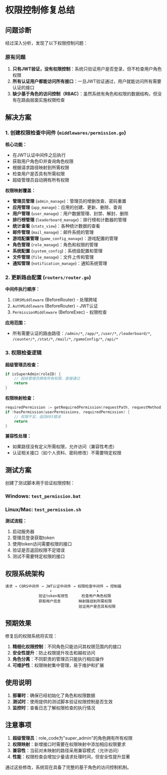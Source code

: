 # 权限控制修复总结

## 问题诊断

经过深入分析，发现了以下权限控制问题：

### 原有问题
1. **只有JWT验证，没有权限控制**：系统只验证用户是否登录，但不检查用户角色权限
2. **所有认证用户都能访问所有接口**：一旦JWT验证通过，用户就能访问所有需要认证的接口
3. **缺少基于角色的访问控制（RBAC）**：虽然系统有角色和权限的数据结构，但没有在路由层面实施权限检查

## 解决方案

### 1. 创建权限检查中间件 (`middlewares/permission.go`)

**核心功能：**
- 在JWT认证中间件之后执行
- 获取用户角色ID并查询角色权限
- 根据请求路径映射到所需权限
- 检查用户是否具有所需权限
- 超级管理员自动拥有所有权限

**权限映射覆盖：**
- **管理员管理** (`admin_manage`)：管理员的增删改查、密码重置
- **应用管理** (`app_manage`)：应用的创建、更新、删除、查询
- **用户管理** (`user_manage`)：用户数据管理、封禁、解封、删除
- **排行榜管理** (`leaderboard_manage`)：排行榜和计数器的管理
- **统计查看** (`stats_view`)：各种统计数据的查看
- **邮件管理** (`mail_manage`)：邮件系统的管理
- **游戏配置管理** (`game_config_manage`)：游戏配置的管理
- **角色管理** (`role_manage`)：角色和权限的管理
- **系统配置** (`system_config`)：系统级配置和管理
- **文件管理** (`file_manage`)：文件上传和管理
- **通知管理** (`notification_manage`)：通知系统管理

### 2. 更新路由配置 (`routers/router.go`)

**中间件执行顺序：**
1. `CORSMiddleware` (BeforeRouter) - 处理跨域
2. `AuthMiddleware` (BeforeRouter) - JWT认证
3. `PermissionMiddleware` (BeforeExec) - 权限检查

**应用范围：**
- 所有需要认证的路由路径：`/admin/*`, `/app/*`, `/user/*`, `/leaderboard/*`, `/counter/*`, `/stat/*`, `/mail/*`, `/gameConfig/*`, `/api/*`

### 3. 权限检查逻辑

**超级管理员检查：**
```go
if isSuperAdmin(roleID) {
    // 超级管理员拥有所有权限，直接通过
    return
}
```

**权限映射检查：**
```go
requiredPermission := getRequiredPermission(requestPath, requestMethod)
if !hasPermission(userPermissions, requiredPermission) {
    // 权限不足，返回403错误
    return
}
```

**兼容性处理：**
- 如果路径没有定义所需权限，允许访问（兼容性考虑）
- 认证相关接口（如个人资料、密码修改）不需要特定权限

## 测试方案

创建了测试脚本用于验证权限控制：

### Windows: `test_permission.bat`
### Linux/Mac: `test_permission.sh`

**测试流程：**
1. 启动服务器
2. 管理员登录获取token
3. 使用token访问需要权限的接口
4. 验证是否返回权限不足错误
5. 测试不需要特定权限的接口

## 权限系统架构

```
请求 → CORS中间件 → JWT认证中间件 → 权限检查中间件 → 控制器
                    ↓                    ↓
               验证token有效性      检查用户角色权限
               获取用户信息        映射路径到所需权限
                                 验证用户是否具有权限
```

## 预期效果

修复后的权限系统将实现：

1. **精细化权限控制**：不同角色只能访问其权限范围内的接口
2. **安全性提升**：防止权限提升攻击和越权访问
3. **角色分离**：不同职责的管理员只能执行相应操作
4. **可维护性**：权限映射集中管理，易于维护和扩展

## 使用说明

1. **部署时**：确保已经初始化了角色和权限数据
2. **测试时**：使用提供的测试脚本验证权限控制是否生效
3. **监控时**：查看日志了解权限检查的执行情况

## 注意事项

1. **超级管理员**：role_code为"super_admin"的角色拥有所有权限
2. **权限映射**：新增接口时需要在权限映射中添加相应权限要求
3. **兼容性**：当前对未映射的路径采用兼容模式（允许访问）
4. **性能**：权限检查会增加少量请求处理时间，但安全性提升显著

通过这些修改，系统现在具备了完整的基于角色的访问控制机制。
